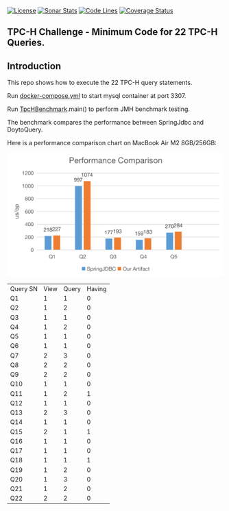[![License](https://img.shields.io/:license-apache-brightgreen.svg)](https://www.apache.org/licenses/LICENSE-2.0.html)
[![Sonar Stats](https://sonarcloud.io/api/project_badges/measure?project=win.doyto%3Atpc-h-challenge&metric=alert_status)](https://sonarcloud.io/dashboard?id=win.doyto%3Atpc-h-challenge)
[![Code Lines](https://sonarcloud.io/api/project_badges/measure?project=win.doyto%3Atpc-h-challenge&metric=ncloc)](https://sonarcloud.io/component_measures?id=win.doyto%3Atpc-h-challenge&metric=ncloc)
[![Coverage Status](https://sonarcloud.io/api/project_badges/measure?project=win.doyto%3Atpc-h-challenge&metric=coverage)](https://sonarcloud.io/component_measures?id=win.doyto%3Atpc-h-challenge&metric=coverage)

TPC-H Challenge - Minimum Code for 22 TPC-H Queries.
---

## Introduction

This repo shows how to execute the 22 TPC-H query statements.

Run [docker-compose.yml](docker-compose.yml) to start mysql container at port 3307.

Run [TpcHBenchmark](tpc-h-doyto-query%2Fsrc%2Ftest%2Fjava%2Fwin%2Fdoyto%2Ftpchchallenge%2Fbenchmark%2FTpcHBenchmark.java).main() to perform JMH benchmark testing.

The benchmark compares the performance between SpringJdbc and DoytoQuery.

Here is a performance comparison chart on MacBook Air M2 8GB/256GB:

![performance.png](docs/performance.png)

<table>
    <tr>
        <td>Query SN</td>
        <td>View</td>
        <td>Query</td>
        <td>Having</td>
    </tr>
    <tr>
        <td>Q1</td>
        <td>1</td>
        <td>1</td>
        <td>0</td>
    </tr>
    <tr>
        <td>Q2</td>
        <td>1</td>
        <td>2</td>
        <td>0</td>
    </tr>
    <tr>
        <td>Q3</td>
        <td>1</td>
        <td>1</td>
        <td>0</td>
    </tr>
    <tr>
        <td>Q4</td>
        <td>1</td>
        <td>2</td>
        <td>0</td>
    </tr>
    <tr>
        <td>Q5</td>
        <td>1</td>
        <td>1</td>
        <td>0</td>
    </tr>
    <tr>
        <td>Q6</td>
        <td>1</td>
        <td>1</td>
        <td>0</td>
    </tr>
    <tr>
        <td>Q7</td>
        <td>2</td>
        <td>3</td>
        <td>0</td>
    </tr>
    <tr>
        <td>Q8</td>
        <td>2</td>
        <td>2</td>
        <td>0</td>
    </tr>
    <tr>
        <td>Q9</td>
        <td>2</td>
        <td>2</td>
        <td>0</td>
    </tr>
    <tr>
        <td>Q10</td>
        <td>1</td>
        <td>1</td>
        <td>0</td>
    </tr>
    <tr>
        <td>Q11</td>
        <td>1</td>
        <td>2</td>
        <td>1</td>
    </tr>
    <tr>
        <td>Q12</td>
        <td>1</td>
        <td>1</td>
        <td>0</td>
    </tr>
    <tr>
        <td>Q13</td>
        <td>2</td>
        <td>3</td>
        <td>0</td>
    </tr>
    <tr>
        <td>Q14</td>
        <td>1</td>
        <td>1</td>
        <td>0</td>
    </tr>
    <tr>
        <td>Q15</td>
        <td>2</td>
        <td>1</td>
        <td>1</td>
    </tr>
    <tr>
        <td>Q16</td>
        <td>1</td>
        <td>1</td>
        <td>0</td>
    </tr>
    <tr>
        <td>Q17</td>
        <td>1</td>
        <td>1</td>
        <td>0</td>
    </tr>
    <tr>
        <td>Q18</td>
        <td>1</td>
        <td>1</td>
        <td>1</td>
    </tr>
    <tr>
        <td>Q19</td>
        <td>1</td>
        <td>2</td>
        <td>0</td>
    </tr>
    <tr>
        <td>Q20</td>
        <td>1</td>
        <td>3</td>
        <td>0</td>
    </tr>
    <tr>
        <td>Q21</td>
        <td>1</td>
        <td>2</td>
        <td>0</td>
    </tr>
    <tr>
        <td>Q22</td>
        <td>2</td>
        <td>2</td>
        <td>0</td>
    </tr>
</table>
